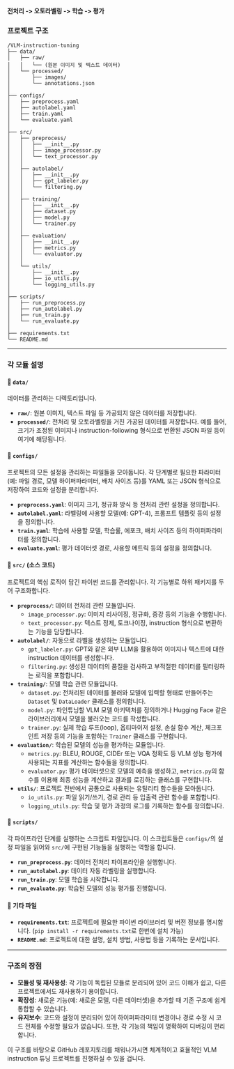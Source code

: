 **전처리 -\> 오토라벨링 -\> 학습 -\> 평가** 

### **프로젝트 구조**

```
/VLM-instruction-tuning
├── data/
│   ├── raw/
│   │   └── (원본 이미지 및 텍스트 데이터)
│   └── processed/
│       ├── images/
│       └── annotations.json
│
├── configs/
│   ├── preprocess.yaml
│   ├── autolabel.yaml
│   ├── train.yaml
│   └── evaluate.yaml
│
├── src/
│   ├── preprocess/
│   │   ├── __init__.py
│   │   ├── image_processor.py
│   │   └── text_processor.py
│   │
│   ├── autolabel/
│   │   ├── __init__.py
│   │   ├── gpt_labeler.py
│   │   └── filtering.py
│   │
│   ├── training/
│   │   ├── __init__.py
│   │   ├── dataset.py
│   │   ├── model.py
│   │   └── trainer.py
│   │
│   ├── evaluation/
│   │   ├── __init__.py
│   │   ├── metrics.py
│   │   └── evaluator.py
│   │
│   └── utils/
│       ├── __init__.py
│       ├── io_utils.py
│       └── logging_utils.py
│
├── scripts/
│   ├── run_preprocess.py
│   ├── run_autolabel.py
│   ├── run_train.py
│   └── run_evaluate.py
│
├── requirements.txt
└── README.md
```

-----

### **각 모듈 설명**

#### **📁 `data/`**

데이터를 관리하는 디렉토리입니다.

  * **`raw/`**: 원본 이미지, 텍스트 파일 등 가공되지 않은 데이터를 저장합니다.
  * **`processed/`**: 전처리 및 오토라벨링을 거친 가공된 데이터를 저장합니다. 예를 들어, 크기가 조정된 이미지나 instruction-following 형식으로 변환된 JSON 파일 등이 여기에 해당됩니다.

#### **📁 `configs/`**

프로젝트의 모든 설정을 관리하는 파일들을 모아둡니다. 각 단계별로 필요한 파라미터(예: 파일 경로, 모델 하이퍼파라미터, 배치 사이즈 등)를 YAML 또는 JSON 형식으로 저장하여 코드와 설정을 분리합니다.

  * **`preprocess.yaml`**: 이미지 크기, 정규화 방식 등 전처리 관련 설정을 정의합니다.
  * **`autolabel.yaml`**: 라벨링에 사용할 모델(예: GPT-4), 프롬프트 템플릿 등의 설정을 정의합니다.
  * **`train.yaml`**: 학습에 사용할 모델, 학습률, 에포크, 배치 사이즈 등의 하이퍼파라미터를 정의합니다.
  * **`evaluate.yaml`**: 평가 데이터셋 경로, 사용할 메트릭 등의 설정을 정의합니다.

#### **📁 `src/` (소스 코드)**

프로젝트의 핵심 로직이 담긴 파이썬 코드를 관리합니다. 각 기능별로 하위 패키지를 두어 구조화합니다.

  * **`preprocess/`**: 데이터 전처리 관련 모듈입니다.
      * `image_processor.py`: 이미지 리사이징, 정규화, 증강 등의 기능을 수행합니다.
      * `text_processor.py`: 텍스트 정제, 토크나이징, instruction 형식으로 변환하는 기능을 담당합니다.
  * **`autolabel/`**: 자동으로 라벨을 생성하는 모듈입니다.
      * `gpt_labeler.py`: GPT와 같은 외부 LLM을 활용하여 이미지나 텍스트에 대한 instruction 데이터를 생성합니다.
      * `filtering.py`: 생성된 데이터의 품질을 검사하고 부적절한 데이터를 필터링하는 로직을 포함합니다.
  * **`training/`**: 모델 학습 관련 모듈입니다.
      * `dataset.py`: 전처리된 데이터를 불러와 모델에 입력할 형태로 만들어주는 `Dataset` 및 `DataLoader` 클래스를 정의합니다.
      * `model.py`: 파인튜닝할 VLM 모델 아키텍처를 정의하거나 Hugging Face 같은 라이브러리에서 모델을 불러오는 코드를 작성합니다.
      * `trainer.py`: 실제 학습 루프(loop), 옵티마이저 설정, 손실 함수 계산, 체크포인트 저장 등의 기능을 포함하는 `Trainer` 클래스를 구현합니다.
  * **`evaluation/`**: 학습된 모델의 성능을 평가하는 모듈입니다.
      * `metrics.py`: BLEU, ROUGE, CIDEr 또는 VQA 정확도 등 VLM 성능 평가에 사용되는 지표를 계산하는 함수들을 정의합니다.
      * `evaluator.py`: 평가 데이터셋으로 모델의 예측을 생성하고, `metrics.py`의 함수를 이용해 최종 성능을 계산하고 결과를 로깅하는 클래스를 구현합니다.
  * **`utils/`**: 프로젝트 전반에서 공통으로 사용되는 유틸리티 함수들을 모아둡니다.
      * `io_utils.py`: 파일 읽기/쓰기, 경로 관리 등 입출력 관련 함수를 포함합니다.
      * `logging_utils.py`: 학습 및 평가 과정의 로그를 기록하는 함수를 정의합니다.

#### **📁 `scripts/`**

각 파이프라인 단계를 실행하는 스크립트 파일입니다. 이 스크립트들은 `configs/`의 설정 파일을 읽어와 `src/`에 구현된 기능들을 실행하는 역할을 합니다.

  * **`run_preprocess.py`**: 데이터 전처리 파이프라인을 실행합니다.
  * **`run_autolabel.py`**: 데이터 자동 라벨링을 실행합니다.
  * **`run_train.py`**: 모델 학습을 시작합니다.
  * **`run_evaluate.py`**: 학습된 모델의 성능 평가를 진행합니다.

#### **📄 기타 파일**

  * **`requirements.txt`**: 프로젝트에 필요한 파이썬 라이브러리 및 버전 정보를 명시합니다. (`pip install -r requirements.txt`로 한번에 설치 가능)
  * **`README.md`**: 프로젝트에 대한 설명, 설치 방법, 사용법 등을 기록하는 문서입니다.

-----

### **구조의 장점**

  * **모듈성 및 재사용성**: 각 기능이 독립된 모듈로 분리되어 있어 코드 이해가 쉽고, 다른 프로젝트에서도 재사용하기 용이합니다.
  * **확장성**: 새로운 기능(예: 새로운 모델, 다른 데이터셋)을 추가할 때 기존 구조에 쉽게 통합할 수 있습니다.
  * **유지보수**: 코드와 설정이 분리되어 있어 하이퍼파라미터 변경이나 경로 수정 시 코드 전체를 수정할 필요가 없습니다. 또한, 각 기능의 책임이 명확하여 디버깅이 편리합니다.

이 구조를 바탕으로 GitHub 레포지토리를 채워나가시면 체계적이고 효율적인 VLM instruction 튜닝 프로젝트를 진행하실 수 있을 겁니다.